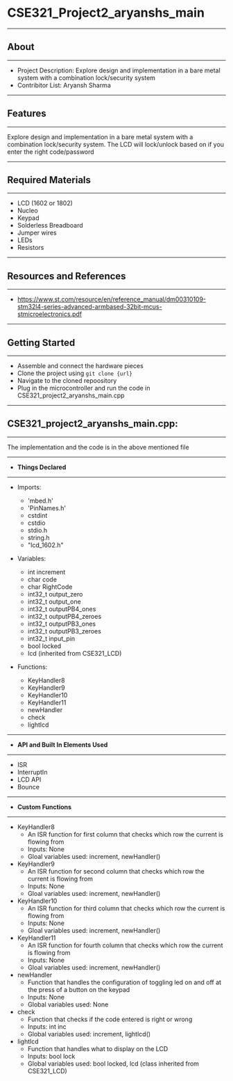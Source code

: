 # CSE321_Project2_aryanshs_main

-------------------
## About
-------------------
- Project Description: Explore design and implementation in a bare metal system with a combination lock/security
system
- Contribitor List: Aryansh Sharma


--------------------
## Features
--------------------
Explore design and implementation in a bare metal system with a combination lock/security
system. The LCD will lock/unlock based on if you enter the right code/password

--------------------
## Required Materials
--------------------
- LCD (1602 or 1802)
- Nucleo
- Keypad
- Solderless Breadboard
- Jumper wires
- LEDs
- Resistors

--------------------
## Resources and References
--------------------
- https://www.st.com/resource/en/reference_manual/dm00310109-stm32l4-series-advanced-armbased-32bit-mcus-stmicroelectronics.pdf

--------------------
## Getting Started
--------------------
- Assemble and connect the hardware pieces
- Clone the project using `git clone {url}`
- Navigate to the cloned repoository
- Plug in the microcontroller and run the code in CSE321_project2_aryanshs_main.cpp

--------------------
## CSE321_project2_aryanshs_main.cpp:
--------------------
The implementation and the code is in the above mentioned file

----------
- **Things Declared**
----------
  - Imports:
    - 'mbed.h'
    - 'PinNames.h'
    - cstdint
    - cstdio
    - stdio.h
    - string.h
    - "lcd_1602.h"
    
  - Variables:
    - int increment
    - char code
    - char RightCode
    - int32_t output_zero
    - int32_t output_one
    - int32_t outputPB4_ones
    - int32_t outputPB4_zeroes
    - int32_t outputPB3_ones 
    - int32_t outputPB3_zeroes
    - int32_t input_pin
    - bool locked
    - lcd (inherited from CSE321_LCD)
    
  - Functions:
    - KeyHandler8
    - KeyHandler9
    - KeyHandler10
    - KeyHandler11
    - newHandler
    - check
    - lightlcd

----------
- **API and Built In Elements Used**
----------
  - ISR
  - InterruptIn
  - LCD API
  - Bounce
----------
- **Custom Functions**
----------
  - KeyHandler8
    - An ISR function for first column that checks which row the current is flowing from
    - Inputs: None
    - Gloal variables used: increment, newHandler()
  - KeyHandler9
    - An ISR function for second column that checks which row the current is flowing from
    - Inputs: None
    - Gloal variables used: increment, newHandler()
  - KeyHandler10
    - An ISR function for third column that checks which row the current is flowing from
    - Inputs: None
    - Gloal variables used: increment, newHandler()
  - KeyHandler11
    - An ISR function for fourth column that checks which row the current is flowing from
    - Inputs: None
    - Gloal variables used: increment, newHandler()
  - newHandler
    - Function that handles the configuration of toggling led on and off at the press of a button on the keypad
    - Inputs: None
    - Global variables used: None
  - check
    - Function that checks if the code entered is right or wrong
    - Inputs: int inc
    - Global variables used: increment, lightlcd()
  - lightlcd
    - Function that handles what to display on the LCD
    - Inputs: bool lock
    - Global variables used: bool locked, lcd (class inherited from CSE321_LCD)

